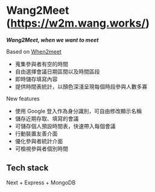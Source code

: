 # Wang2Meet (<https://w2m.wang.works/>)

***Wang2Meet, when we want to meet***

Based on [When2meet](https://www.when2meet.com/)
- 蒐集參與者有空的時間
- 自由選擇會議日期區間以及時間區段
- 即時儲存填寫內容
- 提供時間表統計，以顏色深淺呈現每個時段參與人數多寡

New features
- 使用 Google 登入作為身分識別，可自由修改顯示名稱
- 儲存近期存取、填寫的會議
- 可儲存個人預設時間表，快速帶入每個會議
- 行動裝置友善介面
- 優化參與者統計介面
- 可檢視參與者個別時間

## Tech stack
Next + Express + MongoDB